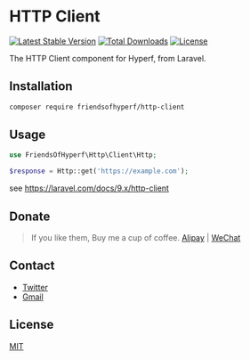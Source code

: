 # HTTP Client

[![Latest Stable Version](https://img.shields.io/packagist/v/friendsofhyperf/http-client)](https://packagist.org/packages/friendsofhyperf/http-client)
[![Total Downloads](https://img.shields.io/packagist/dt/friendsofhyperf/http-client)](https://packagist.org/packages/friendsofhyperf/http-client)
[![License](https://img.shields.io/packagist/l/friendsofhyperf/http-client)](https://github.com/friendsofhyperf/http-client)

The HTTP Client component for Hyperf, from Laravel.

## Installation

```bash
composer require friendsofhyperf/http-client
```

## Usage

```php
use FriendsOfHyperf\Http\Client\Http;

$response = Http::get('https://example.com');
```

see https://laravel.com/docs/9.x/http-client

## Donate

> If you like them, Buy me a cup of coffee. [Alipay](https://hdj.me/images/alipay-min.jpg) | [WeChat](https://hdj.me/images/wechat-pay-min.jpg)

## Contact

- [Twitter](https://twitter.com/huangdijia)
- [Gmail](mailto:huangdijia@gmail.com)

## License

[MIT](LICENSE)
